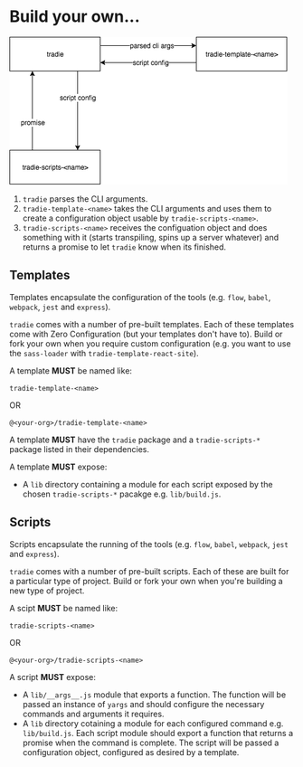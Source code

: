 # Build your own...

<img alt="tradie flow" src="./img/flow.png"/>

1. `tradie` parses the CLI arguments.
2. `tradie-template-<name>` takes the CLI arguments and uses them to create a configuration object usable by `tradie-scripts-<name>`.
3. `tradie-scripts-<name>` receives the configuation object and does something with it (starts transpiling, spins up a server whatever) and returns a promise to let `tradie` know when its finished.

## Templates

Templates encapsulate the configuration of the tools (e.g. `flow`, `babel`, `webpack`, `jest` and `express`).

`tradie` comes with a number of pre-built templates. Each of these templates come with Zero Configuration (but your templates don't have to). Build or fork your own when you require custom configuration (e.g. you want to use the `sass-loader` with `tradie-template-react-site`).

A template **MUST** be named like:

    tradie-template-<name>
    
OR

    @<your-org>/tradie-template-<name>

A template **MUST** have the `tradie` package and a `tradie-scripts-*` package listed in their dependencies.

A template **MUST** expose:

- A `lib` directory containing a module for each script exposed by the chosen `tradie-scripts-*` pacakge e.g. `lib/build.js`.

## Scripts

Scripts encapsulate the running of the tools (e.g. `flow`, `babel`, `webpack`, `jest` and `express`).

`tradie` comes with a number of pre-built scripts. Each of these are built for a particular type of project. Build or fork your own when you're building a new type of project.

A scipt **MUST** be named like:

    tradie-scripts-<name>
    
OR

    @<your-org>/tradie-scripts-<name>

A script **MUST** expose:

- A `lib/__args__.js` module that exports a function. The function will be passed an instance of `yargs` and should configure the necessary commands and arguments it requires.
- A `lib` directory cotaining a module for each configured command e.g. `lib/build.js`. Each script module should export a function that returns a promise when the command is complete. The script will be passed a configuration object, configured as desired by a template.
